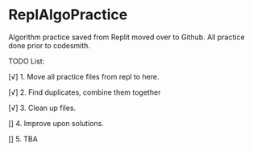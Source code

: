 # ReplAlgoPractice

Algorithm practice saved from Replit moved over to Github.
All practice done prior to codesmith.


TODO List:

[√] 1. Move all practice files from repl to here.

[√] 2. Find duplicates, combine them together

[√] 3. Clean up files.

[] 4. Improve upon solutions.

[] 5. TBA